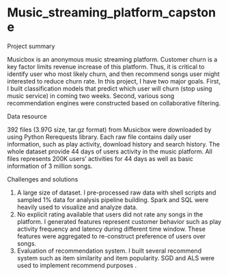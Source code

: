 # Music_streaming_platform_capstone
Project summary

Musicbox is an anonymous music streaming platform. Customer churn is a key factor limits revenue increase of this platform. Thus, it is critical to identify user who most likely churn, and then recommend songs user might interested to reduce churn rate. In this project, I have two major goals. First, I built classification models that predict which user will churn (stop using music service) in coming two weeks. Second, various song recommendation engines were constructed based on collaborative filtering.

Data resource

392 files (3.97G size, tar.gz format) from Musicbox were downloaded by using Python Rerequests library.
Each raw file contains daily user information, such as play activity, download history and search history. 
The whole dataset provide 44 days of users activity in the music platform.
All files represents 200K users’ activities for 44 days as well as basic information of 3 million songs. 

Challenges and solutions

1.	A large size of dataset. I pre-processed raw data with shell scripts and sampled 1% data for analysis pipeline building. Spark and SQL were heavily used to visualize and analyze data.
2.	No explicit rating available that users did not rate any songs in the platform. I generated features represent customer behavior such as play activity frequency and latency during different time window. These features were aggregated to re-construct preference of users over songs. 
3.	Evaluation of recommendation system. I built several recommend system such as item similarity and item popularity. SGD and ALS were used to implement recommend purposes
. 
